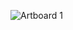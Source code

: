 ![Artboard 1](https://github.com/crocussara/AE_Pie_chart/assets/120991342/b01edf03-ab78-4964-ae44-93d964106081)
